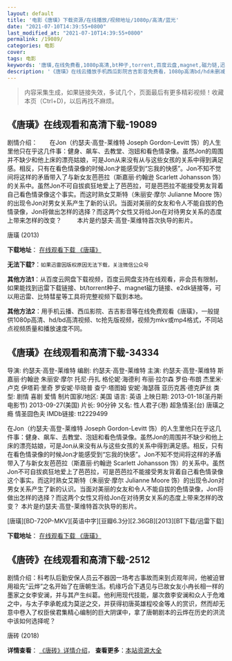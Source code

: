 ```yaml
---
layout: default
title: '电影《唐璜》下载资源/在线播放/视频地址/1080p/高清/蓝光'
date: "2021-07-10T14:39:55+0800"
last_modified_at: "2021-07-10T14:39:55+0800"
permalink: /19089/
categories: 电影
cover:
tags: 电影
keywords: '唐璜,在线免费看,1080p高清,bt种子,torrent,百度云盘,magnet,磁力链,迅雷下载资源'
description: '《唐璜》在线云播放手机西瓜影院吉吉影音免费看，1080p高清bd/hd未删减完整版和tc抢先枪版，mkv/mp4格式，附带bt/torrent种子、magnet/磁力链、百度云盘、网盘资源迅雷下载链接'
---
```


>内容采集生成，如果链接失效，多试几个，页面最后有更多精彩视频！收藏本页（Ctrl+D)，以后再找不麻烦。


## 《唐璜》在线观看和高清下载-19089

剧情介绍：　　在Jon（约瑟夫·高登-莱维特 Joseph Gordon-Levitt 饰）的人生里他只在乎这几件事：健身、飙车、去教堂、泡妞和看色情录像。虽然Jon的周围并不缺少和他上床的漂亮姑娘，可是Jon从来没有从与这些女孩的关系中得到满足感。相反，只有在看色情录像的时候Jon才能感受到“忘我的快感”。Jon不知不觉间将这样的矛盾带入了与新女友芭芭拉（斯嘉丽·约翰逊 Scarlett Johansson 饰）的关系中。虽然Jon不可自拔疯狂地爱上了芭芭拉，可是芭芭拉不能接受男友背着自己看色情录像这个事实。而这时熟女艾斯特（朱丽安·摩尔 Julianne Moore 饰）的出现令Jon对男女关系产生了新的认识。当面对美丽的女友和令人不能自拔的色情录像，Jon将做出怎样的选择？而这两个女性又将给Jon在对待男女关系的态度上带来怎样的改变？  　　本片是约瑟夫·高登-莱维特首次执导的影片。


唐璜 (2013)

**下载地址**： [在线观看下载 《唐璜》](https://www.btbtdy.me/btdy/dy2545.html) 


**无法下载?**：`如果迅雷因版权原因无法下载，关注微信公众号 `

**其他方法1**：从百度云网盘下载视频，百度云网盘支持在线观看，非会员有限制，如果能找到迅雷下载链接、bt/torrent种子、magnet磁力链接、e2dk链接等，可以用迅雷、比特彗星等工具将完整视频下载到本地。

**其他方法2**：用手机云播、西瓜影院、吉吉影音等在线免费观看《唐璜》，一般提供1080p高清、hd/bd高清视频、tc抢先版视频，视频为mkv或mp4格式，不同站点视频质量和播放速度不同。


## 《唐璜》在线观看和高清下载-34334

导演: 约瑟夫·高登-莱维特 编剧: 约瑟夫·高登-莱维特 主演: 约瑟夫·高登-莱维特 斯嘉丽·约翰逊 朱丽安·摩尔 托尼·丹扎 格伦妮·海德利 布丽·拉尔森 罗伯·布朗 杰里米·卢克 伊塔莉·里奇 罗安妮·毕晓普 查宁·塔图姆 安妮·海瑟薇 亚历克茜·德克萨丝 类型: 剧情 喜剧 爱情 制片国家/地区: 美国 语言: 英语 上映日期: 2013-01-18(圣丹斯电影节) 2013-09-27(美国) 片长: 90分钟 又名: 性人君子(港) 超急情圣(台) 唐璜之瘾 情圣囧色夫 IMDb链接: tt2229499

在Jon（约瑟夫·高登-莱维特 Joseph Gordon-Levitt 饰）的人生里他只在乎这几件事：健身、飙车、去教堂、泡妞和看色情录像。虽然Jon的周围并不缺少和他上床的漂亮姑娘，可是Jon从来没有从与这些女孩的关系中得到满足感。相反，只有在看色情录像的时候Jon才能感受到“忘我的快感”。Jon不知不觉间将这样的矛盾带入了与新女友芭芭拉（斯嘉丽·约翰逊 Scarlett Johansson 饰）的关系中。虽然Jon不可自拔疯狂地爱上了芭芭拉，可是芭芭拉不能接受男友背着自己看色情录像这个事实。而这时熟女艾斯特（朱丽安·摩尔 Julianne Moore 饰）的出现令Jon对男女关系产生了新的认识。当面对美丽的女友和令人不能自拔的色情录像，Jon将做出怎样的选择？而这两个女性又将给Jon在对待男女关系的态度上带来怎样的改变？ 本片是约瑟夫·高登-莱维特首次执导的影片。


[唐璜][BD-720P-MKV][英语中字][豆瓣6.3分][2.36GB][2013][BT下载/迅雷下载]

**下载地址**： [在线观看下载 《唐璜》](https://www.btdx8.com/torrent/don_jon_2013.html) 


## 《唐砖》在线观看和高清下载-2512

剧情介绍：科考队后勤安保人员云不器因一场考古事故而来到贞观年间，他被迫冒用祖先“云烨”之名开始了在唐朝生活。机缘巧合下遇见与已故女友小冉长相一样的墨家之女李安澜，并与其产生纠葛。他利用现代技能，屡次救李安澜和众人于危难之中，与太子李承乾成为莫逆之交，并获得初唐英雄程咬金等人的赏识，然而却无意中卷入了权臣侯君集精心编制的巨大阴谋中，拿了唐朝剧本的云烨在历史的洪流中该如何选择呢？


唐砖 (2018)

**详情查看**： [《唐砖》详情介绍](/movie/2512/)， **查看更多**：[本站资源大全](/movie/t/all/)

